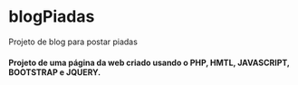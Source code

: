 # blogPiadas
 Projeto de blog para postar piadas

#### Projeto de uma página da web criado usando o **PHP, HMTL, JAVASCRIPT, BOOTSTRAP e JQUERY.**
